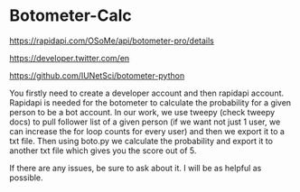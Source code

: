 # Botometer-Calc


https://rapidapi.com/OSoMe/api/botometer-pro/details

https://developer.twitter.com/en

https://github.com/IUNetSci/botometer-python

  You firstly need to create a developer account and then rapidapi account. Rapidapi is needed for the botometer to calculate the probability for a given person to be a bot account. 
  In our work, we use tweepy (check tweepy docs) to pull follower list of a given person (if we want not just 1 user, we can increase the for loop counts for every user) and then we export it to a txt file. 
  Then using boto.py we calculate the probability and export it to another txt file which gives you the score out of 5. 
  
If there are any issues, be sure to ask about it. I will be as helpful as possible. 
